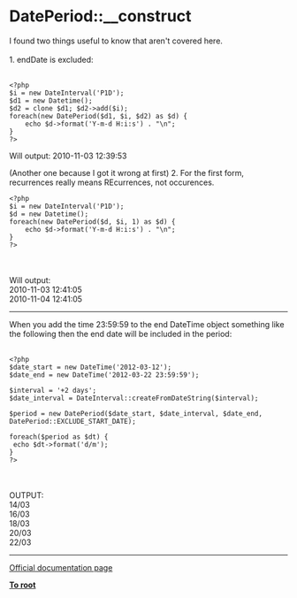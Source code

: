 # DatePeriod::__construct



I found two things useful to know that aren&apos;t covered here.<br><br>1. endDate is excluded:<br><br>

```
<?php
$i = new DateInterval('P1D');
$d1 = new Datetime();
$d2 = clone $d1; $d2->add($i);
foreach(new DatePeriod($d1, $i, $d2) as $d) {
    echo $d->format('Y-m-d H:i:s') . "\n";
}
?>
```


Will output:
2010-11-03 12:39:53

(Another one because I got it wrong at first)
2. For the first form, recurrences really means REcurrences, not occurences.



```
<?php
$i = new DateInterval('P1D');
$d = new Datetime();
foreach(new DatePeriod($d, $i, 1) as $d) {
    echo $d->format('Y-m-d H:i:s') . "\n";
}
?>
```
<br><br>Will output:<br>2010-11-03 12:41:05<br>2010-11-04 12:41:05  

---

When you add the time 23:59:59 to the end DateTime object something like the following then the end date will be included in the period:<br><br>

```
<?php
$date_start = new DateTime('2012-03-12');
$date_end = new DateTime('2012-03-22 23:59:59');

$interval = '+2 days';
$date_interval = DateInterval::createFromDateString($interval);

$period = new DatePeriod($date_start, $date_interval, $date_end, DatePeriod::EXCLUDE_START_DATE);

foreach($period as $dt) {
 echo $dt->format('d/m');
}
?>
```
<br><br>OUTPUT:<br>14/03<br>16/03<br>18/03<br>20/03<br>22/03  

---

[Official documentation page](https://www.php.net/manual/en/dateperiod.construct.php)

**[To root](/README.md)**
